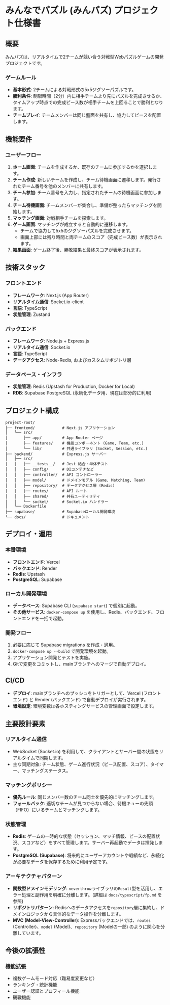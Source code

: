 # みんなでパズル (みんパズ) プロジェクト仕様書

## 概要

みんパズは、リアルタイムで2チームが競い合う対戦型Webパズルゲームの開発プロジェクトです。

### ゲームルール
- **基本形式**: 2チームによる対戦形式の5x5ジグソーパズルです。
- **勝利条件**: 制限時間（2分）内に相手チームより先にパズルを完成させるか、タイムアップ時点での完成ピース数が相手チームを上回ることで勝利となります。
- **チームプレイ**: チームメンバーは同じ盤面を共有し、協力してピースを配置します。

## 機能要件

### ユーザーフロー

1.  **ホーム画面**: チームを作成するか、既存のチームに参加するかを選択します。
2.  **チーム作成**: 新しいチームを作成し、チーム待機画面に遷移します。発行されたチーム番号を他のメンバーに共有します。
3.  **チーム参加**: チーム番号を入力し、指定されたチームの待機画面に参加します。
4.  **チーム待機画面**: チームメンバーが集合し、準備が整ったらマッチングを開始します。
5.  **マッチング画面**: 対戦相手チームを探索します。
6.  **ゲーム画面**: マッチングが成立すると自動的に遷移します。
    -   チームで協力して5x5のジグソーパズルを完成させます。
    -   画面上部には残り時間と両チームのスコア（完成ピース数）が表示されます。
7.  **結果画面**: ゲーム終了後、勝敗結果と最終スコアが表示されます。

## 技術スタック

### フロントエンド
- **フレームワーク**: Next.js (App Router)
- **リアルタイム通信**: Socket.io-client
- **言語**: TypeScript
- **状態管理**: Zustand

### バックエンド
- **フレームワーク**: Node.js + Express.js
- **リアルタイム通信**: Socket.io
- **言語**: TypeScript
- **データアクセス**: Node-Redis, およびカスタムリポジトリ層

### データベース・インフラ
- **状態管理**: Redis (Upstash for Production, Docker for Local)
- **RDB**: Supabase PostgreSQL (永続化データ用、現在は部分的に利用)

## プロジェクト構成

```
project-root/
├── frontend/            # Next.js アプリケーション
│   └── src/
│       ├── app/         # App Router ページ
│       ├── features/    # 機能コンポーネント (Game, Team, etc.)
│       └── lib/         # 共通ライブラリ (Socket, Session, etc.)
├── backend/             # Express.js サーバー
│   ├── src/
│   │   ├── __tests__/   # Jest 結合・単体テスト
│   │   ├── config/      # DIコンテナなど
│   │   ├── controller/  # API コントローラー
│   │   ├── model/       # ドメインモデル (Game, Matching, Team)
│   │   ├── repository/  # データアクセス層 (Redis)
│   │   ├── routes/      # API ルート
│   │   ├── shared/      # 共有ユーティリティ
│   │   └── socket/      # Socket.io ハンドラー
│   └── Dockerfile
├── supabase/            # Supabaseローカル開発環境
└── docs/                # ドキュメント
```

## デプロイ・運用

### 本番環境
- **フロントエンド**: Vercel
- **バックエンド**: Render
- **Redis**: Upstash
- **PostgreSQL**: Supabase

### ローカル開発環境
- **データベース**: Supabase CLI (`supabase start`) で個別に起動。
- **その他サービス**: `docker-compose up` を使用し、Redis、バックエンド、フロントエンドを一括で起動。

### 開発フロー
1. 必要に応じて Supabase migrations を作成・適用。
2. `docker-compose up --build` で開発環境を起動。
3. アプリケーション開発とテストを実施。
4. Gitで変更をコミットし、mainブランチへのマージで自動デプロイ。

## CI/CD

- **デプロイ**: mainブランチへのプッシュをトリガーとして、Vercel (フロントエンド) と Render (バックエンド) で自動デプロイが実行されます。
- **環境設定**: 環境変数は各ホスティングサービスの管理画面で設定します。

## 主要設計要素

### リアルタイム通信
- WebSocket (Socket.io) を利用して、クライアントとサーバー間の状態をリアルタイムで同期します。
- 主な同期対象: チーム状態、ゲーム進行状況（ピース配置、スコア）、タイマー、マッチングステータス。

### マッチングポリシー
- **優先ルール**: 同じメンバー数のチーム同士を優先的にマッチングします。
- **フォールバック**: 適切なチームが見つからない場合、待機キューの先頭（FIFO）にいるチームとマッチングします。

### 状態管理
- **Redis**: ゲームの一時的な状態（セッション、マッチ情報、ピースの配置状況、スコアなど）をすべて管理します。サーバー再起動でデータは揮発します。
- **PostgreSQL (Supabase)**: 将来的にユーザーアカウントや戦績など、永続化が必要なデータを保存するために利用予定です。

### アーキテクチャパターン
- **関数型ドメインモデリング**: `neverthrow`ライブラリの`Result`型を活用し、エラー処理と副作用を明確に分離します。(詳細は `docs/typescript/fp.md` を参照)
- **リポジトリパターン**: Redisへのデータアクセスを`repository`層に集約し、ドメインロジックから具体的なデータ操作を分離します。
- **MVC (Model-View-Controller)**: Expressバックエンドでは、`routes` (Controller)、`model` (Model)、`repository` (Modelの一部) のように関心を分離しています。

## 今後の拡張性

### 機能拡張
- 複数ゲームモード対応（難易度変更など）
- ランキング・統計機能
- ユーザー認証とプロフィール機能
- 観戦機能